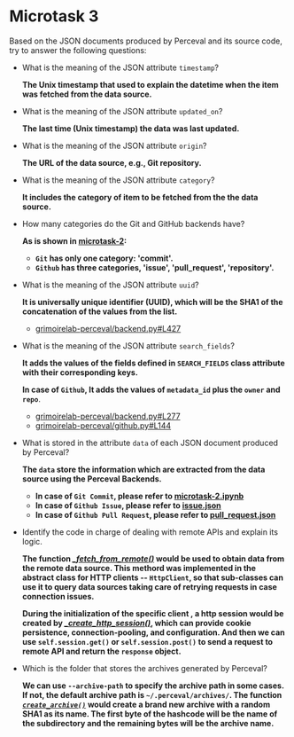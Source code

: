 # Microtask 3
Based on the JSON documents produced by Perceval and its source code, try to answer the following questions:

- What is the meaning of the JSON attribute `timestamp`?
  
  **The Unix timestamp that used to explain the datetime when the item was fetched from the data source.**

- What is the meaning of the JSON attribute `updated_on`?

  **The last time (Unix timestamp) the data was last updated.**

- What is the meaning of the JSON attribute `origin`?

  **The URL of the data source, e.g., Git repository.**

- What is the meaning of the JSON attribute `category`?

  **It includes the category of item to be fetched from the the data source.**

- How many categories do the Git and GitHub backends have?

  **As is shown in [microtask-2](../microtask-2):**
  - **`Git` has only one category: 'commit'.**
  - **`Github` has three categories, 'issue', 'pull_request', 'repository'.**
  

- What is the meaning of the JSON attribute `uuid`?

  **It is universally unique identifier (UUID), which will be the SHA1 of the concatenation of the values from the list.**

  - [grimoirelab-perceval/backend.py#L427](https://github.com/chaoss/grimoirelab-perceval/blob/805d73122b871c29146a70601d8f3d78267b41e1/perceval/backend.py#L427)

- What is the meaning of the JSON attribute `search_fields`?

  **It adds the values of the fields defined in `SEARCH_FIELDS` class attribute with their corresponding keys.**

  **In case of `Github`, It adds the values of `metadata_id` plus the `owner` and `repo`**.

  - [grimoirelab-perceval/backend.py#L277](https://github.com/chaoss/grimoirelab-perceval/blob/28d4b13fdeddaa43c89fd69a530242b1396208d6/perceval/backend.py#L277) 
  - [grimoirelab-perceval/github.py#L144](https://github.com/chaoss/grimoirelab-perceval/blob/28d4b13fdeddaa43c89fd69a530242b1396208d6/perceval/backends/core/github.py#L144)


- What is stored in the attribute `data` of each JSON document produced by Perceval?
 
  **The `data` store the information which are extracted from the data source using the Perceval Backends.**
  
  - **In case of `Git Commit`, please refer to [microtask-2.ipynb](../microtask-2/microtask-2.ipynb)**
  - **In case of `Github Issue`, please refer to [issue.json](../microtask-2/issue.json)**
  - **In case of `Github Pull Request`, please refer to [pull_request.json](../microtask-2/pull_request.json)**

- Identify the code in charge of dealing with remote APIs and explain its logic.

  **The function [*_fetch_from_remote()*](https://github.com/chaoss/grimoirelab-perceval/blob/fee51cd793131cdaa0a2e10d0f0183eed12fb995/perceval/client.py#L171) would be used to obtain data from the remote data source. This methord was implemented in the abstract class for HTTP clients -- `HttpClient`, so that sub-classes can use it to query data sources taking care of retrying requests in case connection issues.**

  **During the initialization of the specific client , a http session would be created by [*_create_http_session()*](https://github.com/chaoss/grimoirelab-perceval/blob/fee51cd793131cdaa0a2e10d0f0183eed12fb995/perceval/client.py#L193), which can provide cookie persistence, connection-pooling, and configuration. And then we can use `self.session.get()` or `self.session.post()` to send a request to remote API and return the `response` object.**


- Which is the folder that stores the archives generated by Perceval?

  **We can use `--archive-path` to specify the archive path in some cases. If not, the default archive path is `~/.perceval/archives/`. The function [*`create_archive()`*](https://github.com/chaoss/grimoirelab-perceval/blob/fee51cd793131cdaa0a2e10d0f0183eed12fb995/perceval/archive.py#L368) would create a brand new archive with a random SHA1 as its name. The first byte of the hashcode will be the name of the subdirectory and the remaining bytes will be the archive name.**